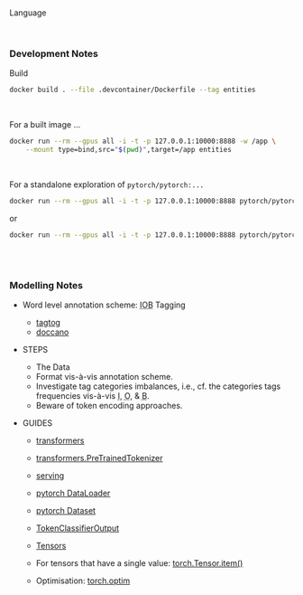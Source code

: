 <br>

Language

<br>

### Development Notes

Build

```bash
docker build . --file .devcontainer/Dockerfile --tag entities
```

<br>

For a built image ...

```bash
docker run --rm --gpus all -i -t -p 127.0.0.1:10000:8888 -w /app \
    --mount type=bind,src="$(pwd)",target=/app entities
```

<br>

For a standalone exploration of `pytorch/pytorch:...`

```bash
docker run --rm --gpus all -i -t -p 127.0.0.1:10000:8888 pytorch/pytorch:2.2.2-cuda12.1-cudnn8-runtime
```

or

```bash
docker run --rm --gpus all -i -t -p 127.0.0.1:10000:8888 pytorch/pytorch:2.2.2-cuda12.1-cudnn8-devel
```

<br>
<br>

### Modelling Notes

* Word level annotation scheme: <abbr title="Inside, Outside, Beginning">IOB</abbr> Tagging
  * [tagtog](https://docs.tagtog.com)
  * [doccano](https://github.com/doccano/doccano)

* STEPS
  * The Data
  * Format vis-à-vis annotation scheme.
  * Investigate tag categories imbalances, i.e., cf. the categories tags frequencies vis-à-vis <abbr title="inside">I</abbr>, <abbr title="outside">O</abbr>, & <abbr title="beginning">B</abbr>.
  * Beware of token encoding approaches.

* GUIDES
  * [transformers](https://huggingface.co/docs/transformers/index)
  * [transformers.PreTrainedTokenizer](https://huggingface.co/docs/transformers/v4.41.3/en/main_classes/tokenizer#transformers.PreTrainedTokenizer.__call__)
  * [serving](https://medium.com/@anthonyproctor/how-to-use-ollama-an-introduction-to-efficient-ai-model-serving-43870d5ae62c)
  * [pytorch DataLoader](https://pytorch.org/docs/stable/data.html#torch.utils.data.DataLoader)
  * [pytorch Dataset](https://pytorch.org/docs/stable/data.html#torch.utils.data.Dataset)
  * [TokenClassifierOutput](https://huggingface.co/docs/transformers/main_classes/output#transformers.modeling_outputs.TokenClassifierOutput)

  * [Tensors](https://pytorch.org/docs/stable/tensors.html)
  * For tensors that have a single value: [torch.Tensor.item()](https://pytorch.org/docs/stable/generated/torch.Tensor.item.html#torch.Tensor.item)

  * Optimisation: [torch.optim](https://pytorch.org/docs/stable/optim.html#module-torch.optim)

<br>
<br>

<br>
<br>

<br>
<br>

<br>
<br>
